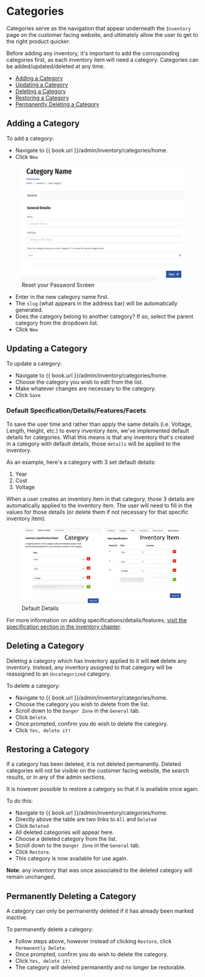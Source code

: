 # Categories

Categories serve as the navigation that appear underneath the `Inventory` page on the customer facing website, and ultimately allow the user to get to the right product quicker. 

Before adding any inventory, it's important to add the corrosponding categories first, as each inventory item will need a category. Categories can be added/updated/deleted at any time. 

* [Adding a Category](#adding-a-category)
* [Updating a Category](#updating-a-category)
* [Deleting a Category](#deleting-a-category)
* [Restoring a Category](#restoring-a-category)
* [Permanently Deleting a Category](#permanently-deleting-a-category)

## Adding a Category

To add a category: 
* Navigate to {{ book.url }}/admin/inventory/categories/home.
* Click `New`

<figure>
    <img src="/assets/add-category.png" height="300" />
    <figcaption>Reset your Password Screen</figcaption>
</figure>

* Enter in the new category name first.
* The `slug` (what appears in the address bar) will be automatically generated.
* Does the category belong to another category? If so, select the parent category from the dropdown list. 
* Click `New`

## Updating a Category

To update a category:
* Navigate to {{ book.url }}/admin/inventory/categories/home.
* Choose the category you wish to edit from the list.
* Make whatever changes are necessary to the category.
* Click `Save`

### Default Specification/Details/Features/Facets 

To save the user time and rather than apply the same details (i.e. Voltage, Length, Height, etc.) to every inventory item, we've implemented default details for categories. What this means is that any inventory that's created in a category with default details, those `details` will be applied to the inventory. 

As an example, here's a category with 3 set default details:

1. Year
2. Cost
3. Voltage

When a user creates an inventory item in that category, those 3 details are automatically applied to the inventory item. The user will need to fill in the values for those details (or delete them if not necessary for that specific inventory item).

<figure>
    <img src="/assets/default-details.jpg"/>
    <figcaption>Default Details</figcaption>
</figure>

For more information on adding specifications/details/features, [visit the specification section in the inventory chapter](/inventory/Inventory/fields.md#specification).


## Deleting a Category
Deleting a category which has inventory applied to it will **not** delete any inventory. Instead, any inventory assigned to that category will be reassigned to an `Uncategorized` category. 

To delete a category:
* Navigate to {{ book.url }}/admin/inventory/categories/home.
* Choose the category you wish to delete from the list.
* Scroll down to the `Danger Zone` in the `General` tab.
* Click `Delete`.
* Once prompted, confirm you do wish to delete the category.
* Click `Yes, delete it!`

## Restoring a Category
If a category has been deleted, it is not deleted permanently. Deleted categories will not be visible on the customer facing website, the search results, or in any of the admin sections. 

It is however possible to restore a category so that it is available once again. 

To do this:
* Navigate to {{ book.url }}/admin/inventory/categories/home.
* Directly above the table are two links to `All` and `Deleted`
* Click `Deleted`
* All deleted categories will appear here.
* Choose a deleted category from the list.
* Scroll down to the `Danger Zone` in the `General` tab.
* Click `Restore`.
* This category is now available for use again. 

**Note**: any inventory that was once associated to the deleted category will remain unchanged. 

## Permanently Deleting a Category
A category can only be permanently deleted if it has already been marked inactive. 

To permanently delete a category:
* Follow steps above, however instead of clicking `Restore`, click `Permanently Delete`.
* Once prompted, confirm you do wish to delete the category.
* Click `Yes, delete it!`.
* The category will deleted permanently and no longer be restorable.










